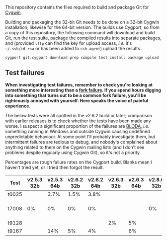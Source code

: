 This repository contains the files required to build and package Git for [Cygwin][].

Building and packaging the 32-bit Git needs to be done on a 32-bit Cygwin installation; likewise for the 64-bit version.  The builds use Cygport, so from a copy of this repository, the following command will download and build Git, run the test suite, package the compiled results into separate packages, and (provided `lftp` can find the key for upload access, <i>i.e.</i> it's `~/.ssh/id_rsa` or has been added to `ssh-agent`) upload the results.

    cygport git.cygport download prep compile test install package upload

## Test failures

**When investigating test failures, remember to check you're looking at something more interesting than a [fork failure][].  If you spend hours digging into something that turns out to be a common fork failure, you'll be righteously annoyed with yourself.  Here speaks the voice of painful experience.**

The below tests were all spotted in the v2.6.2 build or later; comparison with earlier releases is to check whether the tests have been made any worse.  I suspect a significant proportion of the failures are [BLODA][], <i>i.e.</i> something running in Windows and outside Cygwin causing undefined unpredictable behaviour.  At some point I'll probably investigate them, but intermittent failures are tedious to debug, and nobody's complained about anything related to them on the Cygwin mailing lists (and I don't see problems despite regularly using Cygwin Git), so it's not a priority.

Percentages are rough failure rates on the Cygport build.  Blanks mean I haven't tried yet, or I tried then forgot the result.

Test  | v2.5.3 32b | v2.5.3 64b | v2.6.2 32b | v2.6.2 64b | v2.6.3 32b | v2.6.3 64b | v2.8.0 32b | v2.8.0 64b | Issue   | Notes
------|------------|------------|------------|------------|------------|------------|------------|------------|---------|-------
t0025 |            | 3.7%       | 1.5%       | 3.8%       |            |            |            |            | [#12][] |
t7008 | 0%         | 0%         | 0%         | 0%         |            |            | 0%         | 0%         | [#8][]  | Should be failing!
t9128 |            |            |            |            | 2%         | 5%         |            |            | [#16][] |
t9167 |            | 14%        | 5%         | 4%         |            | 6%         |            |            | [#13][] |

[Cygwin]: http://www.cygwin.com
[fork failure]: https://cygwin.com/faq.html#faq.using.fixing-fork-failures
[BLODA]: https://cygwin.com/acronyms/#BLODA
[#8]: https://github.com/me-and/Cygwin-Git/issues/8
[#12]: https://github.com/me-and/Cygwin-Git/issues/12
[#13]: https://github.com/me-and/Cygwin-Git/issues/13
[#16]: https://github.com/me-and/Cygwin-Git/issues/16
